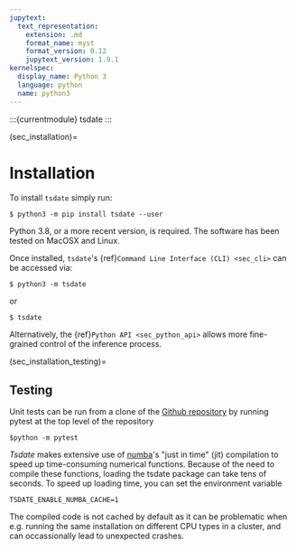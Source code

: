 ```yaml
---
jupytext:
  text_representation:
    extension: .md
    format_name: myst
    format_version: 0.12
    jupytext_version: 1.9.1
kernelspec:
  display_name: Python 3
  language: python
  name: python3
---
```


:::{currentmodule} tsdate
:::

(sec_installation)=

# Installation

To install `tsdate` simply run:

    $ python3 -m pip install tsdate --user

Python 3.8, or a more recent version, is required. The software has been tested
on MacOSX and Linux.

Once installed, `tsdate`'s {ref}`Command Line Interface (CLI) <sec_cli>` can be accessed via:

    $ python3 -m tsdate

or

    $ tsdate

Alternatively, the {ref}`Python API <sec_python_api>` allows more fine-grained control
of the inference process.

(sec_installation_testing)=

## Testing

Unit tests can be run from a clone of the
[Github repository](https://github.com/tskit-dev/tsdate) by running pytest
at the top level of the repository

    $python -m pytest

_Tsdate_ makes extensive use of [numba](https://numba.pydata.org)'s
"just in time" (jit) compilation to speed up time-consuming numerical functions.
Because of the need to compile these functions, loading the tsdate package can take
tens of seconds. To speed up loading time, you can set the environment variable

    TSDATE_ENABLE_NUMBA_CACHE=1

The compiled code is not cached by default as it can be problematic when
e.g. running the same installation on different CPU types in a cluster,
and can occassionally lead to unexpected crashes.